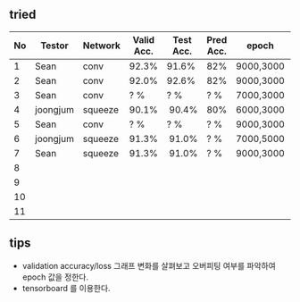 ## tried
|  No | Testor  | Network | Valid Acc.|Test Acc. | Pred Acc.| epoch      | Learning Rate   | Batch | Optimizer  | Activation |win_stride|win_size  | time_shift|sample_rate  |back_vol.|back_freq.|dct_coef.|
|-----|---------|---------|---------- |----------|----------|------------|-----------------|-------|------------|------------|----------|----------|-----------|-------------|---------|----------|---------|
|  1  | Sean    |  conv   |  92.3%    |   91.6%  |   82%    | 9000,3000  | 0.001,0.0001    | 100   | Momentum   | Relu       | 10       |   30     | 100       |  16000      |  0.3    |  0.8     |   40    |
|  2  | Sean    |  conv   |  92.0%    |   92.6%  |   82%    | 9000,3000  | 0.002,0.0003    | 100   | Momentum   | Relu       | 10       |   30     | 100       |  16000      |  0.3    |  0.8     |   40    |
|  3  | Sean    |  conv   |  ?   %    |   ? %    |   ? %    | 7000,3000  | 0.002,0.0002    | 100   | RMSProp    | Relu       | 10       |   30     | 100       |  16000      |  0.3    |  0.9     |   40    |
|  4  | joongjum| squeeze |  90.1%    |  90.4%   |   80%    | 6000,3000  | 0.001,0.0001    | 100   | RMSProp    | Relu       | 10       |   30     | 100       |  16000      |  0.3    |  0.9     |   40    |
|  5  | Sean    |  conv   |  ?   %    |   ? %    |   ? %    | 9000,3000  | 0.001,0.0001    | 100   | RMSProp    | Relu       | 10       |   30     | 100       |  16000      |  0.1    |  0.7     |   40    |
|  6  | joongjum| squeeze |  91.3%    |  91.0%   |   ? %    | 7000,5000  | 0.001,0.0001    | 100   | RMSProp    | Relu       | 10       |   30     | 100       |  16000      |  0.1    |  0.8     |   40    |
|  7  | Sean    | squeeze |  91.3%    |  91.0%   |   ? %    | 9000,3000  | 0.001,0.0001    | 100   | RMSProp    | Relu       | 10       |   30     | 100       |  16000      |  0.2    |  0.8     |   40    |
|  8  |         |         |           |          |          |            |                 |       |            |            |          |          |           |  16000      |         |          |         |
|  9  |         |         |           |          |          |            |                 |       |            |            |          |          |           |  16000      |         |          |         |
| 10  |         |         |           |          |          |            |                 |       |            |            |          |          |           |  16000      |         |          |         |
| 11  |         |         |           |          |          |            |                 |       |            |            |          |          |           |  16000      |         |          |         |


## tips
- validation accuracy/loss 그래프 변화를 살펴보고 오버피팅 여부를 파악하여 epoch 값을 정한다.
- tensorboard 를 이용한다.
